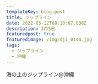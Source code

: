 ```yaml
---
templateKey: blog-post
title: ジップライン
date: 2022-05-12T08:10:07.838Z
description: 3月5日
featuredpost: true
featuredimage: /img/dji_0144.jpg
tags:
  - ジップライン
  - 沖縄
---
```

海の上のジップライン@沖縄